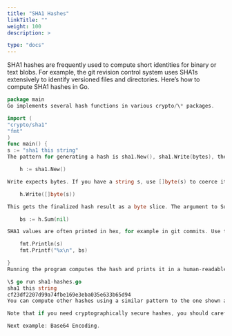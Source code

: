 ```yaml
---
title: "SHA1 Hashes"
linkTitle: ""
weight: 100
description: >

type: "docs"
---
```


SHA1 hashes are frequently used to compute short identities for binary or text blobs. For example, the git revision control system uses SHA1s extensively to identify versioned files and directories. Here’s how to compute SHA1 hashes in Go.

```go
package main
Go implements several hash functions in various crypto/\* packages.

import (
"crypto/sha1"
"fmt"
)
func main() {
s := "sha1 this string"
The pattern for generating a hash is sha1.New(), sha1.Write(bytes), then sha1.Sum([]byte{}). Here we start with a new hash.

    h := sha1.New()

Write expects bytes. If you have a string s, use []byte(s) to coerce it to bytes.

    h.Write([]byte(s))

This gets the finalized hash result as a byte slice. The argument to Sum can be used to append to an existing byte slice: it usually isn’t needed.

    bs := h.Sum(nil)

SHA1 values are often printed in hex, for example in git commits. Use the %x format verb to convert a hash results to a hex string.

    fmt.Println(s)
    fmt.Printf("%x\n", bs)

}
Running the program computes the hash and prints it in a human-readable hex format.

\$ go run sha1-hashes.go
sha1 this string
cf23df2207d99a74fbe169e3eba035e633b65d94
You can compute other hashes using a similar pattern to the one shown above. For example, to compute MD5 hashes import crypto/md5 and use md5.New().

Note that if you need cryptographically secure hashes, you should carefully research hash strength!

Next example: Base64 Encoding.
```

